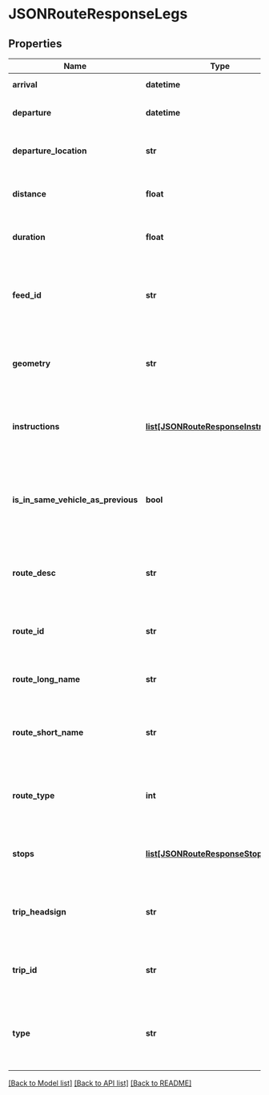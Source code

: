 # JSONRouteResponseLegs

## Properties
Name | Type | Description | Notes
------------ | ------------- | ------------- | -------------
**arrival** | **datetime** | Arrival date and time | [optional] 
**departure** | **datetime** | Departure date and time | [optional] 
**departure_location** | **str** | The departure location of the leg. | [optional] 
**distance** | **float** | The distance for the leg in metres. | [optional] 
**duration** | **float** | The duration for the leg in seconds. | [optional] 
**feed_id** | **str** | The feed ID this public transport leg based its information from. | [optional] 
**geometry** | **str** | The geometry of the leg. This is an encoded polyline. | [optional] 
**instructions** | [**list[JSONRouteResponseInstructions]**](JSONRouteResponseInstructions.md) | List containing the specific steps the segment consists of. | [optional] 
**is_in_same_vehicle_as_previous** | **bool** | Whether the legs continues in the same vehicle as the previous one. | [optional] 
**route_desc** | **str** | The route description of the leg (if provided in the GTFS data set). | [optional] 
**route_id** | **str** | The route ID of this public transport leg. | [optional] 
**route_long_name** | **str** | The public transport route name of the leg. | [optional] 
**route_short_name** | **str** | The public transport route name (short version) of the leg. | [optional] 
**route_type** | **int** | The route type of the leg (if provided in the GTFS data set). | [optional] 
**stops** | [**list[JSONRouteResponseStops]**](JSONRouteResponseStops.md) | List containing the stops the along the leg. | [optional] 
**trip_headsign** | **str** | The headsign of the public transport vehicle of the leg. | [optional] 
**trip_id** | **str** | The trip ID of this public transport leg. | [optional] 
**type** | **str** | The type of the leg, possible values are currently &#x27;walk&#x27; and &#x27;pt&#x27;. | [optional] 

[[Back to Model list]](../README.md#documentation_for_models) [[Back to API list]](../README.md#documentation_for_api_endpoints) [[Back to README]](../README.md)

